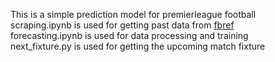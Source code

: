 This is a simple prediction model for premierleague football  
scraping.ipynb is used for getting past data from [fbref](https://fbref.com)  
forecasting.ipynb is used for data processing and training  
next_fixture.py is used for getting the upcoming match fixture